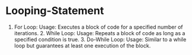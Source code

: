 # Looping-Statement
1. For Loop: Usage: Executes a block of code for a specified number of iterations. 2. While Loop: Usage: Repeats a block of code as long as a specified condition is true. 3. Do-While Loop: Usage: Similar to a while loop but guarantees at least one execution of the block.

